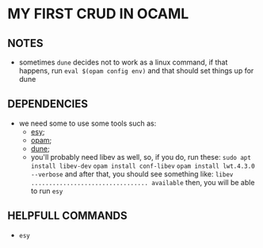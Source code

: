 # MY FIRST CRUD IN OCAML

## NOTES
- sometimes `dune` decides not to work as a linux command, if that happens, run `eval $(opam config env)` and that should set things up for dune

## DEPENDENCIES
- we need some to use some tools such as:
  - [esy](https://esy.sh/docs/en/getting-started.html);
  - [opam](https://opam.ocaml.org/);
  - [dune](https://opam.ocaml.org/packages/dune/);
  - you'll probably need libev as well, so, if you do, run these:
    ``sudo apt install libev-dev`` 
    ``opam install conf-libev``
    ``opam install lwt.4.3.0 --verbose`` and after that, you should see something like: 
      ``libev ................................. available``
      then, you will be able to run ``esy``

## HELPFULL COMMANDS

- ``esy``
